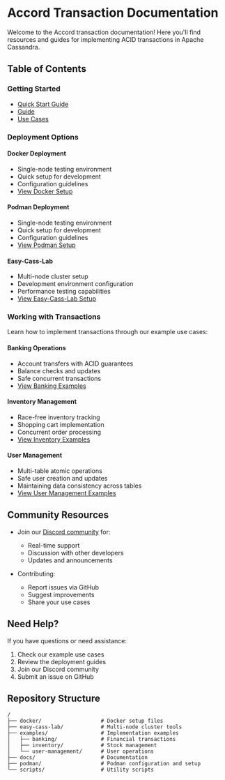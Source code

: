 # Accord Transaction Documentation

Welcome to the Accord transaction documentation! Here you'll find resources and guides for implementing ACID transactions in Apache Cassandra.

## Table of Contents

### Getting Started
- [Quick Start Guide](quickstart.md)
- [Guide](cassandra_transactional_guide.md)
- [Use Cases](use-cases.md)

### Deployment Options

#### Docker Deployment
- Single-node testing environment
- Quick setup for development
- Configuration guidelines
- [View Docker Setup](../docker/)

#### Podman Deployment
- Single-node testing environment
- Quick setup for development
- Configuration guidelines
- [View Podman Setup](../podman/)

#### Easy-Cass-Lab
- Multi-node cluster setup
- Development environment configuration
- Performance testing capabilities
- [View Easy-Cass-Lab Setup](../easy-cass-lab/)

### Working with Transactions

Learn how to implement transactions through our example use cases:

#### Banking Operations
- Account transfers with ACID guarantees
- Balance checks and updates
- Safe concurrent transactions
- [View Banking Examples](../examples/banking/)

#### Inventory Management
- Race-free inventory tracking
- Shopping cart implementation
- Concurrent order processing
- [View Inventory Examples](../examples/inventory/)

#### User Management
- Multi-table atomic operations
- Safe user creation and updates
- Maintaining data consistency across tables
- [View User Management Examples](../examples/user-management/)

## Community Resources

- Join our [Discord community](https://discord.gg/GrRCajJqmQ) for:
  - Real-time support
  - Discussion with other developers
  - Updates and announcements
  
- Contributing:
  - Report issues via GitHub
  - Suggest improvements
  - Share your use cases

## Need Help?

If you have questions or need assistance:
1. Check our example use cases
2. Review the deployment guides
3. Join our Discord community
4. Submit an issue on GitHub

## Repository Structure
```
/
├── docker/                   # Docker setup files
├── easy-cass-lab/            # Multi-node cluster tools
├── examples/                 # Implementation examples
│   ├── banking/              # Financial transactions
│   ├── inventory/            # Stock management
│   └── user-management/      # User operations
├── docs/                     # Documentation
├── podman/                   # Podman configuration and setup
└── scripts/                  # Utility scripts

```